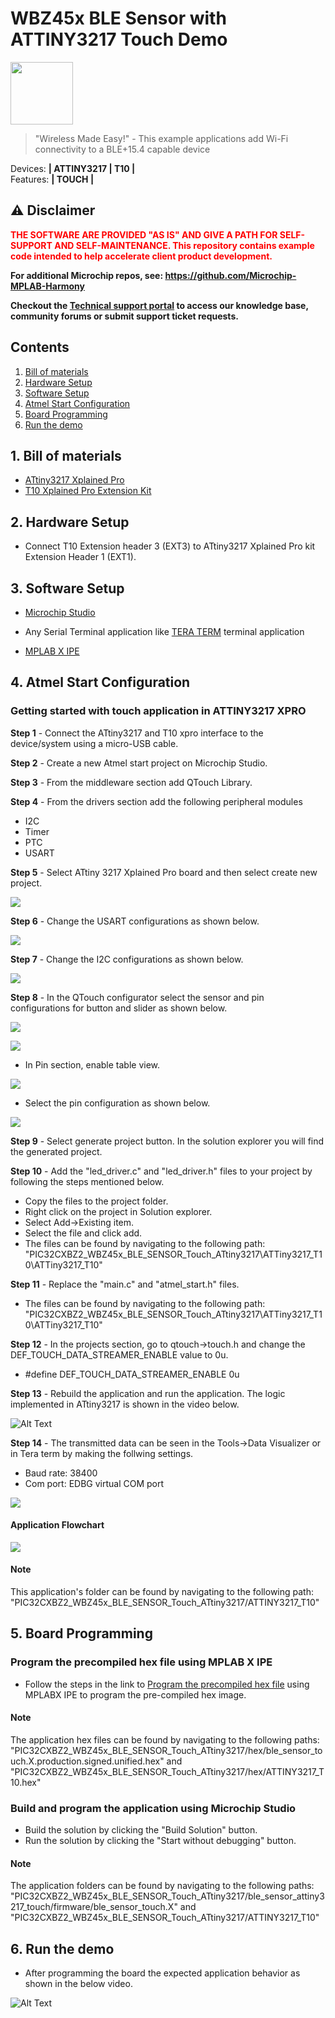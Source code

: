 # WBZ45x BLE Sensor with ATTINY3217 Touch Demo

<img src="docs/IoT-Made-Easy-Logo.png" width=100>


> "Wireless Made Easy!" - This example applications add Wi-Fi connectivity to a BLE+15.4 capable device

Devices: **| ATTINY3217 | T10 |**<br>
Features: **| TOUCH |**


## ⚠ Disclaimer

<p><span style="color:red"><b>
THE SOFTWARE ARE PROVIDED "AS IS" AND GIVE A PATH FOR SELF-SUPPORT AND SELF-MAINTENANCE. This repository contains example code intended to help accelerate client product development. </br>

For additional Microchip repos, see: <a href="https://github.com/Microchip-MPLAB-Harmony" target="_blank">https://github.com/Microchip-MPLAB-Harmony</a>

Checkout the <a href="https://microchipsupport.force.com/s/" target="_blank">Technical support portal</a> to access our knowledge base, community forums or submit support ticket requests.
</span></p></b>

## Contents

1. [Bill of materials](#step1)
1. [Hardware Setup](#step2)
1. [Software Setup](#step3)
1. [Atmel Start Configuration](#step4)
1. [Board Programming](#step5)
1. [Run the demo](#step6)

## 1. Bill of materials<a name="step2">

- [ATtiny3217 Xplained Pro](https://www.microchip.com/en-us/development-tool/ATTINY3217-XPRO)
- [T10 Xplained Pro Extension Kit](https://www.microchip.com/en-us/development-tool/AC47H23A)

## 2. Hardware Setup<a name="step3">

- Connect T10 Extension header 3 (EXT3) to ATtiny3217 Xplained Pro kit Extension Header 1 (EXT1).

## 3. Software Setup<a name="step4">

- [Microchip Studio](https://www.microchip.com/en-us/tools-resources/develop/microchip-studio#Downloads)

- Any Serial Terminal application like [TERA TERM](https://download.cnet.com/Tera-Term/3000-2094_4-75766675.html) terminal application

- [MPLAB X IPE](https://microchipdeveloper.com/ipe:installation)

## 4. Atmel Start Configuration<a name="step5">

### Getting started with touch application in ATTINY3217 XPRO

**Step 1** - Connect the ATtiny3217 and T10 xpro interface to the device/system using a micro-USB cable.

**Step 2** - Create a new Atmel start project on Microchip Studio.

**Step 3** - From the middleware section add QTouch Library.

**Step 4** - From the drivers section add the following peripheral modules

- I2C
- Timer
- PTC
- USART

**Step 5** - Select ATtiny 3217 Xplained Pro board and then select create new project.

![](docs/1_Atmel_start_selection.PNG)

**Step 6** - Change the USART configurations as shown below.

![](docs/2_Atmel_start_USART_configurations.PNG)

**Step 7** - Change the I2C configurations as shown below.

![](docs/3_Atmel_start_I2C_configuration.PNG)

**Step 8** - In the QTouch configurator select the sensor and pin configurations for button and slider as shown below.

![](docs/3_Atmel_start_SensorButton_configurations.png)

![](docs/4_Atmel_start_SensorSlider_configurations.png)

- In Pin section, enable table view.

![](docs/Table_view.PNG)

- Select the pin configuration as shown below.

![](docs/5_Atmel_start_Pin_configurations.PNG)

**Step 9** - Select generate project button. In the solution explorer you will find the generated project.

**Step 10** - Add the "led_driver.c" and "led_driver.h" files to your project by following the steps mentioned below. 

- Copy the files to the project folder.
- Right click on the project in Solution explorer.
- Select Add->Existing item.
- Select the file and click add.
- The files can be found by navigating to the following path: "PIC32CXBZ2_WBZ45x_BLE_SENSOR_Touch_ATtiny3217\ATTiny3217_T10\ATTiny3217_T10"

**Step 11** - Replace the "main.c" and "atmel_start.h" files.

- The files can be found by navigating to the following path: "PIC32CXBZ2_WBZ45x_BLE_SENSOR_Touch_ATtiny3217\ATTiny3217_T10\ATTiny3217_T10"

**Step 12** - In the projects section, go to qtouch->touch.h and change the DEF_TOUCH_DATA_STREAMER_ENABLE value to 0u.

- #define DEF_TOUCH_DATA_STREAMER_ENABLE 0u

**Step 13** - Rebuild the application and run the application. The logic implemented in ATtiny3217 is shown in the video below.

![Alt Text](docs/Touch_logic_animation.gif)

**Step 14** - The transmitted data can be seen in the Tools->Data Visualizer or in Tera term by making the follwing settings.

- Baud rate: 38400
- Com port: EDBG virtual COM port

![](docs/5_3217_teraterm.PNG)

#### Application Flowchart

![](docs/Application_flowchart.png)

#### Note
This application's folder can be found by navigating to the following path: "PIC32CXBZ2_WBZ45x_BLE_SENSOR_Touch_ATtiny3217/ATTINY3217_T10"

## 5. Board Programming<a name="step7">

### Program the precompiled hex file using MPLAB X IPE

- Follow the steps in the link to [Program the precompiled hex file](https://microchipdeveloper.com/ipe:programming-device) using MPLABX IPE to program the pre-compiled hex image. 

#### Note
The application hex files can be found by navigating to the following paths: "PIC32CXBZ2_WBZ45x_BLE_SENSOR_Touch_ATtiny3217/hex/ble_sensor_touch.X.production.signed.unified.hex" and "PIC32CXBZ2_WBZ45x_BLE_SENSOR_Touch_ATtiny3217/hex/ATTINY3217_T10.hex"

### Build and program the application using Microchip Studio

- Build the solution by clicking the "Build Solution" button.
- Run the solution by clicking the "Start without debugging" button.

#### Note
The application folders can be found by navigating to the following paths: "PIC32CXBZ2_WBZ45x_BLE_SENSOR_Touch_ATtiny3217/ble_sensor_attiny3217_touch/firmware/ble_sensor_touch.X" and "PIC32CXBZ2_WBZ45x_BLE_SENSOR_Touch_ATtiny3217/ATTINY3217_T10"

## 6. Run the demo<a name="step8">

- After programming the board the expected application behavior as shown in the below video.

![Alt Text](docs/ATTINY3217_T10.gif)